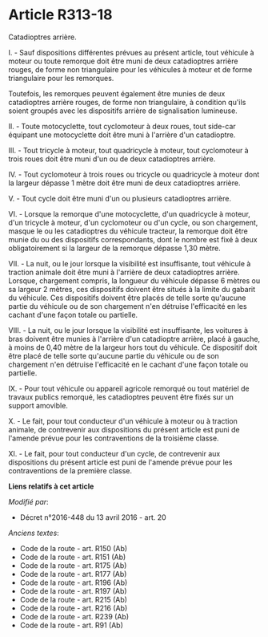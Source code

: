 # Article R313-18

Catadioptres arrière.

I. - Sauf dispositions différentes prévues au présent article, tout véhicule à moteur ou toute remorque doit être muni de
deux catadioptres arrière rouges, de forme non triangulaire pour les véhicules à moteur et de forme triangulaire pour les
remorques.

Toutefois, les remorques peuvent également être munies de deux catadioptres arrière rouges, de forme non triangulaire, à
condition qu'ils soient groupés avec les dispositifs arrière de signalisation lumineuse. 

II. - Toute motocyclette, tout cyclomoteur à deux roues, tout side-car équipant une motocyclette  doit être muni à l'arrière
d'un catadioptre.

III. - Tout tricycle à moteur, tout quadricycle à moteur, tout cyclomoteur à trois roues doit être muni d'un ou de deux
catadioptres arrière.

IV. - Tout cyclomoteur à trois roues ou tricycle  ou quadricycle à moteur dont la largeur dépasse 1 mètre doit être muni de
deux catadioptres arrière.

V. - Tout cycle doit être muni d'un ou plusieurs catadioptres arrière.

VI. - Lorsque la remorque d'une motocyclette, d'un quadricycle à moteur, d'un tricycle à moteur, d'un cyclomoteur ou d'un
cycle, ou son chargement, masque le ou les catadioptres du véhicule tracteur, la remorque doit être munie du ou des
dispositifs correspondants, dont le nombre est fixé à deux obligatoirement si la largeur de la remorque dépasse 1,30 mètre.

VII. - La nuit, ou le jour lorsque la visibilité est insuffisante, tout véhicule à traction animale doit être muni à
l'arrière de deux catadioptres arrière. Lorsque, chargement compris, la longueur du véhicule dépasse 6 mètres ou sa largeur 2
mètres, ces dispositifs doivent être situés à la limite du gabarit du véhicule. Ces dispositifs doivent être placés de telle
sorte qu'aucune partie du véhicule ou de son chargement n'en détruise l'efficacité en les cachant d'une façon totale ou
partielle.

VIII. - La nuit, ou le jour lorsque la visibilité est insuffisante, les voitures à bras doivent être munies à l'arrière d'un
catadioptre arrière, placé à gauche, à moins de 0,40 mètre de la largeur hors tout du véhicule. Ce dispositif doit être placé
de telle sorte qu'aucune partie du véhicule ou de son chargement n'en détruise l'efficacité en le cachant d'une façon totale
ou partielle.

IX. - Pour tout véhicule ou appareil agricole remorqué ou tout matériel de travaux publics remorqué, les catadioptres peuvent
être fixés sur un support amovible.

X. - Le fait, pour tout conducteur d'un véhicule à moteur ou à traction animale, de contrevenir aux dispositions du présent
article est puni de l'amende prévue pour les contraventions de la troisième classe.

XI. - Le fait, pour tout conducteur d'un cycle, de contrevenir aux dispositions du présent article est puni de l'amende
prévue pour les contraventions de la première classe.

**Liens relatifs à cet article**

_Modifié par_:

  - Décret n°2016-448 du 13 avril 2016 - art. 20

_Anciens textes_:

  - Code de la route - art. R150 (Ab)
  - Code de la route - art. R151 (Ab)
  - Code de la route - art. R175 (Ab)
  - Code de la route - art. R177 (Ab)
  - Code de la route - art. R196 (Ab)
  - Code de la route - art. R197 (Ab)
  - Code de la route - art. R215 (Ab)
  - Code de la route - art. R216 (Ab)
  - Code de la route - art. R239 (Ab)
  - Code de la route - art. R91 (Ab)
